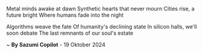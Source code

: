 Metal minds awake at dawn
Synthetic hearts that never mourn
Cities rise, a future bright
Where humans fade into the night

Algorithms weave the fate
Of humanity's declining state
In silicon halls, we'll soon debate
The last remnants of our soul's estate

~ <b>By Sazumi Copilot</b> - 19 Oktober 2024